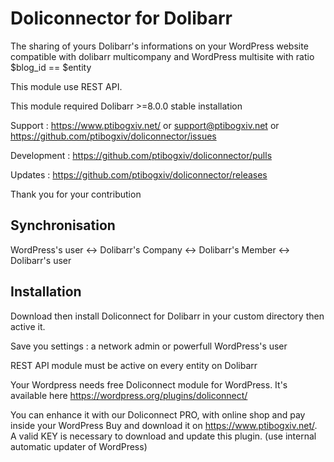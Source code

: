 Doliconnector for Dolibarr
=========

The sharing of yours Dolibarr's informations on your WordPress website compatible with dolibarr multicompany and WordPress multisite with ratio $blog_id == $entity

This module use REST API.

This module required Dolibarr >=8.0.0 stable installation

Support :  <https://www.ptibogxiv.net/> or <support@ptibogxiv.net> or <https://github.com/ptibogxiv/doliconnector/issues>

Development : <https://github.com/ptibogxiv/doliconnector/pulls> 

Updates :  <https://github.com/ptibogxiv/doliconnector/releases> 

Thank you for your contribution

Synchronisation
---------

WordPress's user <-> Dolibarr's Company <-> Dolibarr's Member <-> Dolibarr's user

Installation
---------

Download then install Doliconnect for Dolibarr in your custom directory then active it.

Save you settings : a network admin or powerfull WordPress's user

REST API module must be active on every entity on Dolibarr

Your Wordpress needs free Doliconnect module for WordPress. It's available here <https://wordpress.org/plugins/doliconnect/> 

You can enhance it with our Doliconnect PRO, with online shop and pay inside your WordPress
Buy and download it on <https://www.ptibogxiv.net/>.
A valid KEY is necessary to download and update this plugin. (use internal automatic updater of WordPress)
